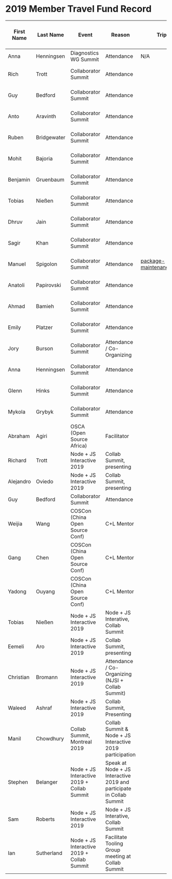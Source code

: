 # 2019 Member Travel Fund Record

First Name | Last Name | Event | Reason | Trip Report | Location | Travel Dates | Amount Requested: | Pull Request date | Pull Request link | Date Expense report sent | Amount of Expense Report | Date Sent to Finance | Date approved through Bill.com | Bill.com Amount approved for reimbursement
-|-|-|-|-|-|-|-|-|-|-|-|-|-|-
Anna | Henningsen | Diagnostics WG Summit | Attendance | N/A | Munich |6 Mar – 9 Mar 2019 | 252.68 € | 21 Jan 2019 | https://github.com/nodejs/admin/pull/295 ||$288.56|22 Mar 2019||$288.56
Rich | Trott | Collaborator Summit | Attendance || Berlin | 30 May - 31 May 2019 | US $1404.12 | 8 Mar 2019 | https://github.com/nodejs/admin/pull/309 ||$1,404.12|2 Jul 2019|12 Jul 2019|$1404.12
Guy | Bedford | Collaborator Summit | Attendance || Berlin |30 May - 31 May 2019 | $1185 USD | 13 March 2019 |||$1,185.16|20 Jun 2019|23 Jun 2019| $1,185.16
Anto | Aravinth | Collaborator Summit | Attendance || Berlin | 30 May - 31 May 2019 | 1300 USD | 21 March 2019 |||$1,027.77|20 Jun 2019|23 Jun 2019 | $1,027.77
Ruben | Bridgewater | Collaborator Summit | Attendance || Berlin | 30 May - 31 May 2019 | 650 € | 28 March 2019 | https://github.com/nodejs/admin/pull/322 |||||
Mohit | Bajoria | Collaborator Summit | Attendance || Berlin | 30 May - 31 May 2019 | 1651 USD | 28 March 2019 | https://github.com/nodejs/admin/pull/323 ||$1,594|27 Jun 2019|12 Jul 2019|$1,594
Benjamin | Gruenbaum | Collaborator Summit | Attendance | | Berlin | 30 May - 31 May 2019 | 800 USD | 28 March 2019 |||$800|28 Jun 2019|12 Jul 2019|$800
Tobias | Nießen | Collaborator Summit | Attendance || Berlin | 30 May - 31 May 2019 | 500 € | 9 April 2019 | https://github.com/nodejs/admin/pull/333 ||$558.33|27 Jun 2019|12 Jul 2019|$558.33
Dhruv | Jain | Collaborator Summit | Attendance || Berlin | 30 May - 31 May 2019 | 2000 USD | 5 April 2019 | https://github.com/nodejs/admin/pull/331 ||$1,817.03|26 Jun 2019|12 Jul 2019|$1,817.03
Sagir | Khan | Collaborator Summit | Attendance || Berlin | 30 May - 31 May 2019 | 1600 USD | 4 April 2019 | https://github.com/nodejs/admin/pull/329 ||Withdrawn|N/A|N/A|N/A
Manuel | Spigolon | Collaborator Summit | Attendance | [package-maintenance/issues/189](https://github.com/nodejs/package-maintenance/issues/189#issuecomment-498441587) | Berlin | 29 May - 02 Jun 2019 | 250€ | 20 April 2019 | https://github.com/nodejs/admin/pull/347 |08 Jun 2019|$246|26 Jun 2019|12 Jul 2019|$250
Anatoli | Papirovski| Collaborator Summit | Attendance || Berlin | 30 May - 31 May 2019 | US $1600 | 22 Apr 2019 | https://github.com/nodejs/admin/pull/348 ||$1,515.66|9 Jul 2019|12 Jul 2019|$1,516.66
Ahmad | Bamieh | Collaborator Summit | Attendance || Berlin | 30 May - 31 May 2019 | 1200 USD | 10 April 2019 | https://github.com/nodejs/admin/pull/335 ||Withdrawn|N/A|N/A|N/A
Emily | Platzer | Collaborator Summit | Attendance || Berlin | 30 May - 31 May 2019 | US $1620 | 14 April 2019 | https://github.com/nodejs/admin/pull/340 ||$1,616.34|20 Jun 2019|23 Jun 2019|$1,616.34
Jory | Burson| Collaborator Summit | Attendance / Co-Organizing || Berlin | 28 May - 1 June 2019 | US $1761.14 | 24 Apr 2019 | |15 Aug 2019|$1,761.19|15 Aug 2019|16 Aug 2019|$1,761.19
Anna | Henningsen | Collaborator Summit | Attendance || Berlin | 30 May - 31 May 2019 | 257.25€ | 29 Apr 2019 | ||286.45|26 Jun 2019|12 Jul 2019|$300
Glenn | Hinks | Collaborator Summit | Attendance || Berlin | 30 May - 31 May 2019 | US $1660 | 25 Apr 2019 |||Withdrawn|N/A|N/A|N/A
Mykola | Grybyk | Collaborator Summit | Attendance || Berlin | 30 May - 31 May 2019 | 320.57€ | 2 May 2019 | ||27 Jun 2019|€320.57|12 Jul 2019|$365
Abraham | Agiri | OSCA (Open Source Africa) | Facilitator || Lagos NG | 1 - 4 August 2019 | $476.72 | 24 July, 2019 | |19 Aug 2019|$476.72|19 Aug 2019|9 Sep 2019|$476.72
Richard | Trott | Node + JS Interactive 2019 | Collab Summit, presenting | | Montreal (Canada) | December 10 - 16 | $1750 | August 10 2019 | https://github.com/nodejs/admin/pull/401 | | | | |
Alejandro | Oviedo | Node + JS Interactive 2019 | Collab Summit, presenting | | Montreal (Canada) | December 10 - 16 | $1650 | October 4 2019 | https://github.com/nodejs/admin/pull/418 | | | | |
Guy | Bedford | Collaborator Summit | Attendance | | Montreal (Canada) | December 12 - 15 | $577.53 CAD | October 5 2019 | | | | | |
Weijia | Wang | COSCon (China Open Source Conf) | C+L Mentor | | Shanghai | November 2-3 | $550 | October 22 2019 | | | | | |
Gang | Chen | COSCon (China Open Source Conf) | C+L Mentor | | Shanghai | November 2-3 | $530 | October 22 2019 | | | | | |
Yadong | Ouyang | COSCon (China Open Source Conf) | C+L Mentor | | Shanghai | November 2-3 | $400 | October 23 2019 | | | | | |
Tobias | Nießen | Node + JS Interactive 2019 | Node + JS Interative, Collab Summit | | Montreal (Canada) | December 10 - 15 | USD 1550 | November 6 2019 | https://github.com/nodejs/admin/pull/437 | | | | |
Eemeli | Aro | Node + JS Interactive 2019 | Collab Summit, presenting | | Montreal (Canada) | December 10 - 14 | 670 USD | November 1 2019 | | | | | |
Christian | Bromann | Node + JS Interactive 2019 | Attendance / Co-Organizing (NJSI + Collab Summit) | | Montreal (Canada) | December 9 - 15 | 1.133,32 USD | November 9 2019 | https://github.com/nodejs/admin/pull/439 | | | | |
Waleed | Ashraf | Node + JS Interactive 2019 | Collab Summit, Presenting | | Montreal (Canada) | December 10 - 15 | $1700 | November 06 2019 | https://github.com/nodejs/admin/pull/436 | | | | |
Manil | Chowdhury | Collab Summit, Montreal 2019 | Collab Summit & Node + JS Interactive 2019 participation | | Montreal QC, Canada) | 2019-12-10 to 2019-12-15 | USD 1768.16 | 2019-11-10 | https://github.com/nodejs/admin/pull/440 | | | | |
Stephen | Belanger | Node + JS Interactive 2019 + Collab Summit | Speak at Node + JS Interactive 2019 and participate in Collab Summit | | Montreal QC, Canada | 2019-12-10 to 2019-12-15 | CAD 1500 | 2019-11-18 | https://github.com/nodejs/admin/pull/441 | | | | |
Sam | Roberts | Node + JS Interactive 2019 | Node + JS Interative, Collab Summit | | Montreal (Canada) | December 10 - 15 | CAD 600 | November 19 2019 | https://github.com/nodejs/admin/pull/444 | | | | |
Ian | Sutherland | Node + JS Interactive 2019 + Collab Summit | Facilitate Tooling Group meeting at Collab Summit | | Montreal QC, Canada | 2019-12-09 to 2019-12-15 | CAD 2200 | 2019-11-25 | | | | | |
